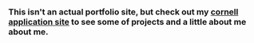 ### This isn't an actual portfolio site, but check out my [cornell application site](https://eriktocornell.com/) to see some of projects and a little about me about me. 
